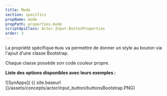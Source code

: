 ```yaml
---
title: Mode
section: specifics
propName: mode
propPath: properties.mode
scriptApiClass: Actor.Input.ButtonProperties
order: 3
---
```

La propriété spécifique `Mode` va permettre de donner un style au bouton via l'ajout d'une classe Bootstrap.

Chaque classe possède son code couleur propre.

**Liste des options disponibles avec leurs exemples :**

![SynApps]( {{ site.baseurl }}/assets/concepts/actor/input_button/buttonsBootstrap.PNG)
